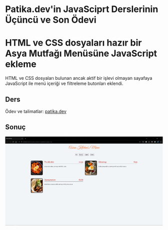 # Patika.dev'in JavaSciprt Derslerinin Üçüncü ve Son Ödevi

# HTML ve CSS dosyaları hazır bir Asya Mutfağı Menüsüne JavaScript ekleme
HTML ve CSS dosyaları bulunan ancak aktif bir işlevi olmayan sayafaya JavaScript ile menü içeriği ve filtreleme butonları eklendi.

## Ders
Ödev ve talimatlar: [patika.dev](https://academy.patika.dev/tr/courses/javascript/odev3)

## Sonuç
![JavaSciprt Ödev 3](/JavaScript/3-AsianKitchen/AsianKitchenMenu.jpg "JavaSciprt Ödev 3")